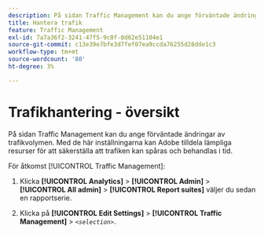 ```yaml
---
description: På sidan Traffic Management kan du ange förväntade ändringar av trafikvolymen. Med de här inställningarna kan Adobe tilldela lämpliga resurser för att säkerställa att trafiken kan spåras och behandlas i tid.
title: Hantera trafik
feature: Traffic Management
exl-id: 7a7a36f2-3241-47f5-9c0f-0d62e51104e1
source-git-commit: c13e39e7bfe3d7fef07ea9ccda76255d28dde1c3
workflow-type: tm+mt
source-wordcount: '80'
ht-degree: 3%

---
```


# Trafikhantering - översikt

På sidan Traffic Management kan du ange förväntade ändringar av trafikvolymen. Med de här inställningarna kan Adobe tilldela lämpliga resurser för att säkerställa att trafiken kan spåras och behandlas i tid.

För åtkomst [!UICONTROL Traffic Management]:

1. Klicka **[!UICONTROL Analytics]** > **[!UICONTROL Admin]** > **[!UICONTROL All admin]** > **[!UICONTROL Report suites]** väljer du sedan en rapportserie.

1. Klicka på **[!UICONTROL Edit Settings]** > **[!UICONTROL Traffic Management]** > *`<selection>`*.
